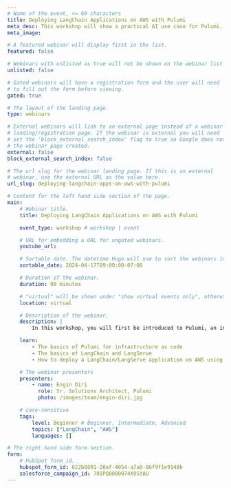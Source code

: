 ```yaml
---
# Name of the event, <= 60 characters
title: Deploying LangChain Applications on AWS with Pulumi
meta_desc: This workshop will show a practical AI use case for Pulumi. Using Pulumi & TypeScript, we'll demonstrate deploying a LangChain/LangServe app on AWS.
meta_image:

# A featured webinar will display first in the list.
featured: false

# Webinars with unlisted as true will not be shown on the webinar list
unlisted: false

# Gated webinars will have a registration form and the user will need
# to fill out the form before viewing.
gated: true

# The layout of the landing page.
type: webinars

# External webinars will link to an external page instead of a webinar
# landing/registration page. If the webinar is external you will need
# set the 'block_external_search_index' flag to true so Google does not index
# the webinar page created.
external: false
block_external_search_index: false

# The url slug for the webinar landing page. If this is an external
# webinar, use the external URL as the value here.
url_slug: deploying-langchain-apps-on-aws-with-pulumi

# Content for the left hand side section of the page.
main:
    # Webinar title.
    title: Deploying LangChain Applications on AWS with Pulumi

    event_type: workshop # workshop | event

    # URL for embedding a URL for ungated webinars.
    youtube_url: 

    # Sortable date. The datetime Hugo will use to sort the webinars in date order.
    sortable_date: 2024-04-17T09:00:00-07:00

    # Duration of the webinar.
    duration: 90 minutes

    # "virtual" will be shown under "show virtual events only", otherwise shown as City, State (seattle, wa)
    location: virtual

    # Description of the webinar.
    description: |
        In this workshop, you will first be introduced to Pulumi, an infrastructure-as-code platform, where you can use familiar programming languages to provision modern cloud infrastructure. Following that introduction, attendees will see how to use Pulumi to deploy an AI application using LangChain/LangServe onto AWS, providing a practical use case for how infrastructure as code helps streamline deploying AI applications.

    learn:
        - The basics of Pulumi for infrastructure as code
        - The basics of LangChain and LangServe
        - How to deploy a LangChain/LangServe application on AWS using Pulumi

    # The webinar presenters
    presenters:
        - name: Engin Diri
          role: Sr. Solutions Architect, Pulumi
          photo: /images/team/engin-diri.jpg

    # case-sensitive
    tags:
        level: Beginner # Beginner, Intermediate, Advanced
        topics: ["LangChain", "AWS"]
        languages: []

# The right hand side form section.
form:
    # HubSpot form id.
    hubspot_form_id: 822b8891-28af-4054-a7a8-86f9f1e9148b
    salesforce_campaign_id: 701PQ0000074X9SYAU
---
```

